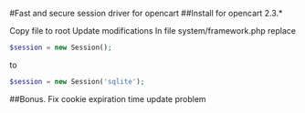 #Fast and secure session driver for opencart
##Install for opencart 2.3.*

Copy file to root
Update modifications
In file system/framework.php replace
```php
$session = new Session();
```
to
```php
$session = new Session('sqlite');
```
##Bonus.
Fix cookie expiration time update problem